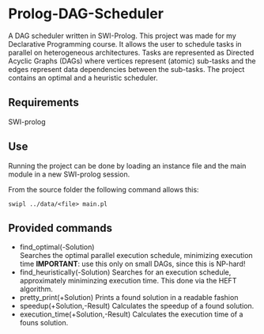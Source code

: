 # Prolog-DAG-Scheduler

A DAG scheduler written in SWI-Prolog.
This project was made for my Declarative Programming course.
It allows the user to schedule tasks in parallel on heterogeneous architectures.
Tasks are represented as Directed Acyclic Graphs (DAGs) where vertices represent (atomic) sub-tasks and the edges represent data dependencies between the sub-tasks.
The project contains an optimal and a heuristic scheduler.

## Requirements

SWI-prolog

## Use
Running the project can be done by loading an instance file and the main module in a new SWI-prolog session.

From the source folder the following command allows this:
```
swipl ../data/<file> main.pl
```
## Provided commands
* find_optimal(-Solution)<br>
  Searches the optimal parallel execution schedule, minimizing execution time
  **IMPORTANT**: use this only on small DAGs, since this is NP-hard!
* find_heuristically(-Solution)
  Searches for an execution schedule, approximately miniminzing execution time.
  This done via the HEFT algorithm.
* pretty_print(+Solution)
  Prints a found solution in a readable fashion
* speedup(+Solution,-Result)
  Calculates the speedup of a found solution.
* execution_time(+Solution,-Result)
  Calculates the execution time of a founs solution.

